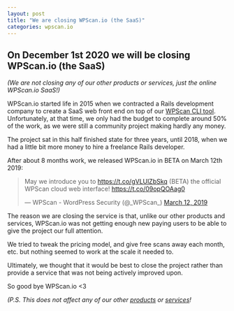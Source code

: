 ```yaml
---
layout: post
title: "We are closing WPScan.io (the SaaS)"
categories: wpscan.io
---
```


## On December 1st 2020 we will be closing WPScan.io (the SaaS)

*(We are not closing any of our other products or services, just the online WPScan.io SaaS!)*

WPScan.io started life in 2015 when we contracted a Rails development company to create a SaaS web front end on top of our [WPScan CLI tool](https://wpscan.org/). Unfortunately, at that time, we only had the budget to complete around 50% of the work, as we were still a community project making hardly any money.

The project sat in this half finished state for three years, until 2018, when we had a little bit more money to hire a freelance Rails developer.

After about 8 months work, we released WPScan.io in BETA on March 12th 2019:

<blockquote class="twitter-tweet"><p lang="en" dir="ltr">May we introduce you to <a href="https://t.co/gVLUlZbSkq">https://t.co/gVLUlZbSkq</a> (BETA) the official WPScan cloud web interface! <a href="https://t.co/09opQOAag0">https://t.co/09opQOAag0</a></p>&mdash; WPScan - WordPress Security (@_WPScan_) <a href="https://twitter.com/_WPScan_/status/1105461960294973440?ref_src=twsrc%5Etfw">March 12, 2019</a></blockquote> <script async src="https://platform.twitter.com/widgets.js" charset="utf-8"></script>

The reason we are closing the service is that, unlike our other products and services, WPScan.io was not getting enough new paying users to be able to give the project our full attention.

We tried to tweak the pricing model, and give free scans away each month, etc. but nothing seemed to work at the scale it needed to.

Ultimately, we thought that it would be best to close the project rather than provide a service that was not being actively improved upon.

So good bye WPScan.io <3

*(P.S. This does not affect any of our other [products](https://wpscan.org/) or [services](https://wpscan.com/)!*
